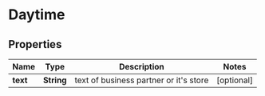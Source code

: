

# Daytime

## Properties

Name | Type | Description | Notes
------------ | ------------- | ------------- | -------------
**text** | **String** | text of business partner or it&#39;s store |  [optional]



